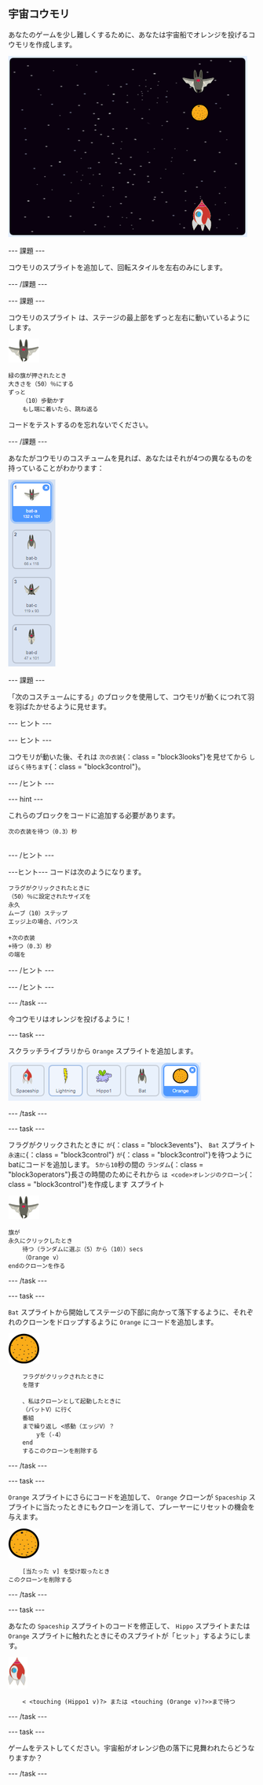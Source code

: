 ## 宇宙コウモリ

あなたのゲームを少し難しくするために、あなたは宇宙船でオレンジを投げるコウモリを作成します。

![宇宙船にオレンジを投げるコウモリ](images/bat-oranges.png)

\--- 課題 \---

コウモリのスプライトを追加して、回転スタイルを左右のみにします。

\--- /課題 \---

\--- 課題 \---

コウモリのスプライト は、ステージの最上部をずっと左右に動いているようにします。

![コウモリのスプライト](images/bat-sprite.png)

```blocks3
緑の旗が押されたとき
大きさを（50）％にする
ずっと
    （10）歩動かす
    もし端に着いたら、跳ね返る
```

コードをテストするのを忘れないでください。

\--- /課題 \---

あなたがコウモリのコスチュームを見れば、あなたはそれが4つの異なるものを持っていることがわかります：

![スクリーンショット](images/invaders-bat-costume.png)

\--- 課題 \---

「次のコスチュームにする」のブロックを使用して、コウモリが動くにつれて羽を羽ばたかせるように見せます。

\--- ヒント \---

\--- ヒント \---

コウモリが動いた後、それは `次の衣装`{：class = "block3looks"}を見せてから `しばらく待ちます`{：class = "block3control"}。

\--- /ヒント \---

\--- hint \---

これらのブロックをコードに追加する必要があります。

```blocks3
次の衣装を待つ（0.3）秒


```

\--- /ヒント \---

\---ヒント\--- コードは次のようになります。

```blocks3
フラグがクリックされたときに
（50）％に設定されたサイズを
永久
ムーブ（10）ステップ
エッジ上の場合、バウンス

+次の衣装
+待つ（0.3）秒
の端を
```

\--- /ヒント \---

\--- /ヒント \---

\--- /task \---

今コウモリはオレンジを投げるように！

\--- task \---

スクラッチライブラリから `Orange` スプライトを追加します。

![スクリーンショット](images/invaders-orange.png)

\--- /task \---

\--- task \---

フラグがクリックされたときに `が`{：class = "block3events"}、 `Bat` スプライト `永遠に`{：class = "block3control"} `が`{：class = "block3control"}を待つようにbatにコードを追加します。 `5から10`秒の間の `ランダム`{：class = "block3operators"}長さの時間のためにそれから `は <code>オレンジのクローン`{：class = "block3control"}を作成します</code> スプライト

![バットスプライト](images/bat-sprite.png)

```blocks3
旗が
永久にクリックしたとき
    待つ（ランダムに選ぶ（5）から（10））secs
    （Orange v）
endのクローンを作る
```

\--- /task \---

\--- task \---

`Bat` スプライトから開始してステージの下部に向かって落下するように、それぞれのクローンをドロップするように `Orange` にコードを追加します。

![オレンジ色のスプライト](images/orange-sprite.png)

```blocks3
    フラグがクリックされたときに
    を隠す

    、私はクローンとして起動したときに
    （バットV）に行く
    番組
    まで繰り返し <感動（エッジV）？
        yを（-4）
    end
    するこのクローンを削除する
```

\--- /task \---

\--- task \---

`Orange` スプライトにさらにコードを追加して、 `Orange` クローンが `Spaceship` スプライトに当たったときにもクローンを消して、プレーヤーにリセットの機会を与えます。

![オレンジ色のスプライト](images/orange-sprite.png)

```blocks3
    [当たった v] を受け取ったとき
このクローンを削除する
```

\--- /task \---

\--- task \---

あなたの `Spaceship` スプライトのコードを修正して、 `Hippo` スプライトまたは `Orange` スプライトに触れたときにそのスプライトが「ヒット」するようにします。

![ロケットスプライト](images/rocket-sprite.png)

```blocks3
    < <touching (Hippo1 v)?> または <touching (Orange v)?>>まで待つ
```

\--- /task \---

\--- task \---

ゲームをテストしてください。宇宙船がオレンジ色の落下に見舞われたらどうなりますか？

\--- /task \---